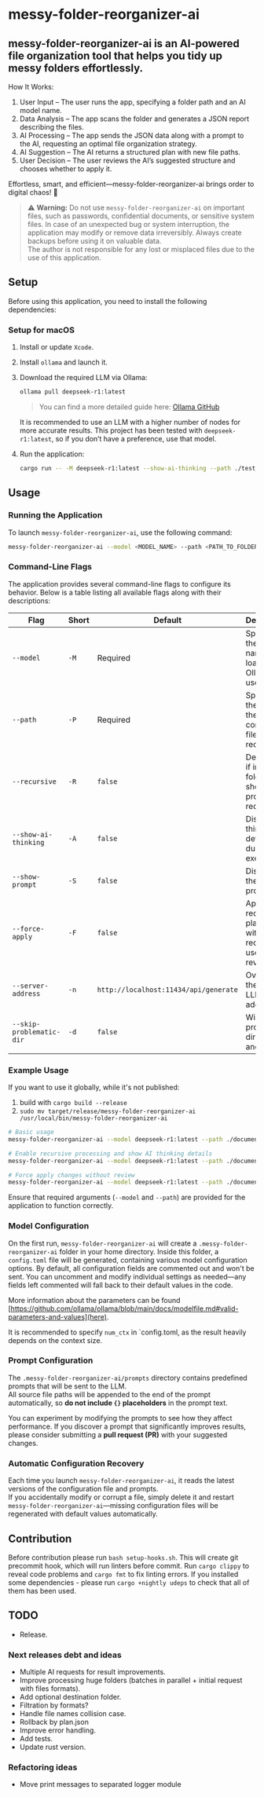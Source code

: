# messy-folder-reorganizer-ai

## messy-folder-reorganizer-ai is an AI-powered file organization tool that helps you tidy up messy folders effortlessly.

How It Works:

1. User Input – The user runs the app, specifying a folder path and an AI model name.
2. Data Analysis – The app scans the folder and generates a JSON report describing the files.
3. AI Processing – The app sends the JSON data along with a prompt to the AI, requesting an optimal file organization strategy.
4. AI Suggestion – The AI returns a structured plan with new file paths.
5. User Decision – The user reviews the AI’s suggested structure and chooses whether to apply it.

Effortless, smart, and efficient—messy-folder-reorganizer-ai brings order to digital chaos! 🚀

> ⚠️ **Warning:** Do not use `messy-folder-reorganizer-ai` on important files, such as passwords, confidential documents, or sensitive system files. In case of an unexpected bug or system interruption, the application may modify or remove data irreversibly. Always create backups before using it on valuable data.  
> The author is not responsible for any lost or misplaced files due to the use of this application.

## Setup

Before using this application, you need to install the following dependencies:

### Setup for macOS

1. Install or update `Xcode`.
2. Install `ollama` and launch it.
3. Download the required LLM via Ollama:

   ```sh
   ollama pull deepseek-r1:latest
   ```

   > You can find a more detailed guide here: [Ollama GitHub](https://github.com/ollama/ollama)

   It is recommended to use an LLM with a higher number of nodes for more accurate results. This project has been tested with `deepseek-r1:latest`, so if you don’t have a preference, use that model.

4. Run the application:

   ```sh
   cargo run -- -M deepseek-r1:latest --show-ai-thinking --path ./test_cases/messy-folder
   ```

## Usage

### Running the Application

To launch `messy-folder-reorganizer-ai`, use the following command:

```sh
messy-folder-reorganizer-ai --model <MODEL_NAME> --path <PATH_TO_FOLDER>
```

### Command-Line Flags

The application provides several command-line flags to configure its behavior. Below is a table listing all available flags along with their descriptions:

| Flag                     | Short | Default                               | Description                                                   |
| ------------------------ | ----- | ------------------------------------- | ------------------------------------------------------------- |
| `--model`                | `-M`  | Required                              | Specifies the model name loaded in Ollama to use.             |
| `--path`                 | `-P`  | Required                              | Specifies the path to the folder containing files to reorder. |
| `--recursive`            | `-R`  | `false`                               | Determines if inner folders should be processed recursively.  |
| `--show-ai-thinking`     | `-A`  | `false`                               | Displays AI thinking details during execution.                |
| `--show-prompt`          | `-S`  | `false`                               | Displays the AI prompt.                                       |
| `--force-apply`          | `-F`  | `false`                               | Applies the reordering plan without requiring user review.    |
| `--server-address`       | `-n`  | `http://localhost:11434/api/generate` | Overrides the default LLM server address.                     |
| `--skip-problematic-dir` | `-d`  | `false`                               | Will skip problematic directories and files.                  |

### Example Usage

If you want to use it globally, while it's not published:

1. build with `cargo build --release`
2. `sudo mv target/release/messy-folder-reorganizer-ai /usr/local/bin/messy-folder-reorganizer-ai`

```sh
# Basic usage
messy-folder-reorganizer-ai --model deepseek-r1:latest --path ./documents

# Enable recursive processing and show AI thinking details
messy-folder-reorganizer-ai --model deepseek-r1:latest --path ./documents --recursive --show-ai-thinking

# Force apply changes without review
messy-folder-reorganizer-ai --model deepseek-r1:latest --path ./documents --force-apply
```

Ensure that required arguments (`--model` and `--path`) are provided for the application to function correctly.

### Model Configuration

On the first run, `messy-folder-reorganizer-ai` will create a `.messy-folder-reorganizer-ai` folder in your home directory. Inside this folder, a `config.toml` file will be generated, containing various model configuration options. By default, all configuration fields are commented out and won't be sent. You can uncomment and modify individual settings as needed—any fields left commented will fall back to their default values in the code.

More information about the parameters can be found [https://github.com/ollama/ollama/blob/main/docs/modelfile.md#valid-parameters-and-values](here).

It is recommended to specify `num_ctx` in `config.toml, as the result heavily depends on the context size.

### Prompt Configuration

The `.messy-folder-reorganizer-ai/prompts` directory contains predefined prompts that will be sent to the LLM.  
All source file paths will be appended to the end of the prompt automatically, so **do not include `{}` placeholders** in the prompt text.

You can experiment by modifying the prompts to see how they affect performance. If you discover a prompt that significantly improves results, please consider submitting a **pull request (PR)** with your suggested changes.

### Automatic Configuration Recovery

Each time you launch `messy-folder-reorganizer-ai`, it reads the latest versions of the configuration file and prompts.  
If you accidentally modify or corrupt a file, simply delete it and restart `messy-folder-reorganizer-ai`—missing configuration files will be regenerated with default values automatically.

## Contribution

Before contribution please run `bash setup-hooks.sh`.
This will create git precommit hook, which will run linters before commit.
Run `cargo clippy` to reveal code problems and `cargo fmt` to fix linting errors.
If you installed some dependencies - please run `cargo +nightly udeps` to check that all of them has been used.

## TODO

- Release.

### Next releases debt and ideas

- Multiple AI requests for result improvements.
- Improve processing huge folders (batches in parallel + initial request with files formats).
- Add optional destination folder.
- Filtration by formats?
- Handle file names collision case.
- Rollback by plan.json
- Improve error handling.
- Add tests.
- Update rust version.

### Refactoring ideas

- Move print messages to separated logger module
